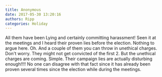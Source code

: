```yaml
---
title: Anonymous
date: 2017-05-30 13:20:16
authors: Ripp
categories: Holiday
---
```


 All them have been Lying and certainly committing harassment!   Seen it at the meetings and I heard their proven lies before the election.   Nothing to argue here. Oh. And a couple of them you can throw in unethical charges. Don't worry. They might not get convicted of the first 2. But the unethical charges are coming. Simple. Their campaign lies are actually disturbing enough!!!!  No one can disagree with that fact since it has already been proven several times since the election while during the meetings.